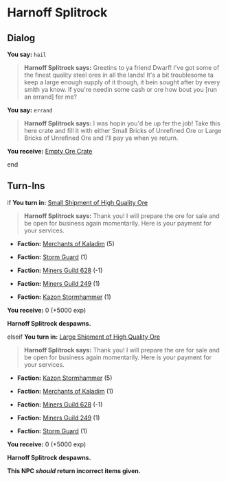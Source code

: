 # Harnoff Splitrock


## Dialog

**You say:** `hail`



>**Harnoff Splitrock says:** Greetins to ya friend Dwarf! I've got some of the finest quality steel ores in all the lands! It's a bit troublesome ta keep a large enough supply of it though, it bein sought after by every smith ya know. If you're needin some cash or ore how bout you [run an errand] fer me?

**You say:** `errand`



>**Harnoff Splitrock says:** I was hopin you'd be up fer the job! Take this here crate and fill it with either Small Bricks of Unrefined Ore or Large Bricks of Unrefined Ore and I'll pay ya when ye return.


**You receive:**  [Empty Ore Crate](/item/17814)

end

## Turn-Ins





if **You turn in:** [Small Shipment of High Quality Ore](/item/10952)




>**Harnoff Splitrock says:** Thank you! I will prepare the ore for sale and be open for business again momentarily. Here is your payment for your services.


* __Faction:__ [Merchants of Kaladim](/faction/290) (5)



* __Faction:__ [Storm Guard](/faction/312) (1)



* __Faction:__ [Miners Guild 628](/faction/322) (-1)



* __Faction:__ [Miners Guild 249](/faction/293) (1)



* __Faction:__ [Kazon Stormhammer](/faction/274) (1)



 **You receive:** 0 (+5000 exp)


**Harnoff Splitrock despawns.**

elseif **You turn in:** [Large Shipment of High Quality Ore](/item/10953)



>**Harnoff Splitrock says:** Thank you! I will prepare the ore for sale and be open for business again momentarily. Here is your payment for your services.


* __Faction:__ [Kazon Stormhammer](/faction/274) (5)



* __Faction:__ [Merchants of Kaladim](/faction/290) (1)



* __Faction:__ [Miners Guild 628](/faction/322) (-1)



* __Faction:__ [Miners Guild 249](/faction/293) (1)



* __Faction:__ [Storm Guard](/faction/312) (1)



 **You receive:** 0 (+5000 exp)


**Harnoff Splitrock despawns.**

**This NPC *should* return incorrect items given.**
